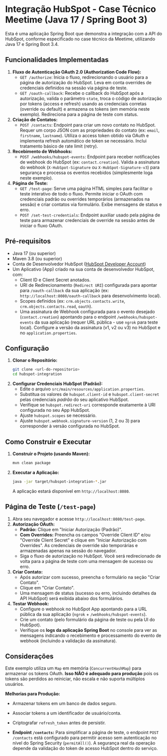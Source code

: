# Integração HubSpot - Case Técnico Meetime (Java 17 / Spring Boot 3)

Esta é uma aplicação Spring Boot que demonstra a integração com a API do HubSpot, conforme especificado no case técnico da Meetime, utilizando Java 17 e Spring Boot 3.4.

## Funcionalidades Implementadas

1.  **Fluxo de Autenticação OAuth 2.0 (Authorization Code Flow):**
    *   `GET /authorize`: Inicia o fluxo, redirecionando o usuário para a página de autorização do HubSpot. Leva em conta overrides de credenciais definidos na sessão via página de teste.
    *   `GET /oauth-callback`: Recebe o callback do HubSpot após a autorização, valida o parâmetro `state`, troca o código de autorização por tokens (access e refresh) usando as credenciais corretas (override ou default) e armazena os tokens (em memória neste exemplo). Redireciona para a página de teste com status.
2.  **Criação de Contatos:**
    *   `POST /contacts`: Endpoint para criar um novo contato no HubSpot. Requer um corpo JSON com as propriedades do contato (ex: `email`, `firstname`, `lastname`). Utiliza o access token obtido via OAuth e implementa refresh automático de token se necessário. Inclui tratamento básico de rate limit (retry).
3.  **Recebimento de Webhooks:**
    *   `POST /webhooks/hubspot-events`: Endpoint para receber notificações de webhook do HubSpot (ex: `contact.creation`). Valida a assinatura do webhook (`X-HubSpot-Signature` ou `X-HubSpot-Signature-v3`) para segurança e processa os eventos recebidos (simplesmente loga neste exemplo).
4.  **Página de Teste:**
    *   `GET /test-page`: Serve uma página HTML simples para facilitar o teste interativo de todo o fluxo. Permite iniciar o OAuth com credenciais padrão ou overrides temporários (armazenados na sessão) e criar contatos via formulário. Exibe mensagens de status e erro.
    *   `POST /set-test-credentials`: Endpoint auxiliar usado pela página de teste para armazenar credenciais de override na sessão antes de iniciar o fluxo OAuth.

## Pré-requisitos

*   Java 17 (ou superior)
*   Maven 3.8 (ou superior)
*   Conta de Desenvolvedor HubSpot ([HubSpot Developer Account](https://developers.hubspot.com/signup))
*   Um Aplicativo (App) criado na sua conta de desenvolvedor HubSpot, com:
    *   Client ID e Client Secret anotados.
    *   URI de Redirecionamento (`Redirect URI`) configurada para apontar para `/oauth-callback` da sua aplicação (ex: `http://localhost:8080/oauth-callback` para desenvolvimento local).
    *   Scopes definidos (ex: `crm.objects.contacts.write`, `crm.objects.contacts.read`, `oauth`).
    *   Uma assinatura de Webhook configurada para o evento desejado (`contact.creation`) apontando para o endpoint `/webhooks/hubspot-events` da sua aplicação (requer URL pública - use `ngrok` para teste local). Configure a versão da assinatura (v1, v2 ou v3) no HubSpot e no `application.properties`.

## Configuração

1.  **Clonar o Repositório:**
    ```bash
    git clone <url-do-repositorio>
    cd hubspot-integration
    ```
2.  **Configurar Credenciais HubSpot (Padrão):**
    *   Edite o arquivo `src/main/resources/application.properties`.
    *   Substitua os valores de `hubspot.client-id` e `hubspot.client-secret` pelas credenciais *padrão* do seu aplicativo HubSpot.
    *   Verifique se `hubspot.redirect-uri` corresponde exatamente à URI configurada no seu App HubSpot.
    *   Ajuste `hubspot.scopes` se necessário.
    *   Ajuste `hubspot.webhook.signature-version` (1, 2 ou 3) para corresponder à versão configurada no HubSpot.

## Como Construir e Executar

1.  **Construir o Projeto (usando Maven):**
    ```bash
    mvn clean package
    ```
2.  **Executar a Aplicação:**
    ```bash
    java -jar target/hubspot-integration-*.jar
    ```
    A aplicação estará disponível em `http://localhost:8080`.

##  Página de Teste (`/test-page`)

1.  Abra seu navegador e acesse `http://localhost:8080/test-page`.
2.  **Autorização OAuth:**
    *   **Padrão:** Clique em "Iniciar Autorização (Padrão)".
    *   **Com Overrides:** Preencha os campos "Override Client ID" e/ou "Override Client Secret" e clique em "Iniciar Autorização com Overrides". As credenciais de override são temporárias e armazenadas apenas na sessão do navegador.
    *   Siga o fluxo de autorização no HubSpot. Você será redirecionado de volta para a página de teste com uma mensagem de sucesso ou erro.
3.  **Criar Contato:**
    *   Após autorizar com sucesso, preencha o formulário na seção "Criar Contato".
    *   Clique em "Criar Contato".
    *   Uma mensagem de status (sucesso ou erro, incluindo detalhes da API HubSpot) será exibida abaixo dos formulários.
4.  **Testar Webhook:**
    *   Configure o webhook no HubSpot App apontando para a URL pública da sua aplicação (`ngrok` + `/webhooks/hubspot-events`).
    *   Crie um contato (pelo formulário da página de teste ou pela UI do HubSpot).
    *   Verifique os **logs da aplicação Spring Boot** no console para ver as mensagens indicando o recebimento e processamento do evento de webhook (incluindo a validação da assinatura).


## Considerações

Este exemplo utiliza um `Map` em memória (`ConcurrentHashMap`) para armazenar os tokens OAuth. **Isso NÃO é adequado para produção** pois os tokens são perdidos ao reiniciar, não escala e não suporta múltiplos usuários.

**Melhorias para Produção:**
*   Armazenar tokens em um banco de dados seguro.
*   Associar tokens a um identificador de usuário/conta.
*   Criptografar `refresh_token` antes de persistir.

*   **Endpoint `/contacts`:** Para simplificar a página de teste, o endpoint `POST /contacts` está configurado para permitir acesso sem autenticação no nível do Spring Security (`permitAll()`). A segurança real da operação depende da validação do token de acesso HubSpot dentro do serviço.
